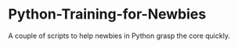 # Python-Training-for-Newbies
A couple of scripts to help newbies in Python grasp the core quickly.
